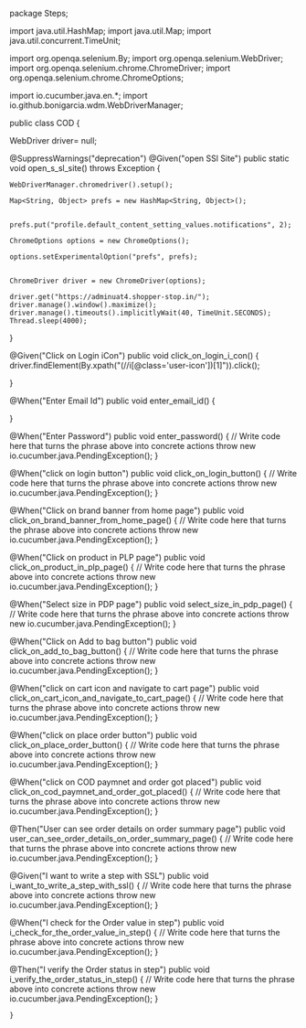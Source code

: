 package Steps;

import java.util.HashMap;
import java.util.Map;
import java.util.concurrent.TimeUnit;

import org.openqa.selenium.By;
import org.openqa.selenium.WebDriver;
import org.openqa.selenium.chrome.ChromeDriver;
import org.openqa.selenium.chrome.ChromeOptions;

import io.cucumber.java.en.*;
import io.github.bonigarcia.wdm.WebDriverManager;

public class COD  {

WebDriver driver= null;

@SuppressWarnings("deprecation")
@Given("open SSl Site")
public static void open_s_sl_site() throws Exception  {
	
	WebDriverManager.chromedriver().setup();
	
	Map<String, Object> prefs = new HashMap<String, Object>();


	prefs.put("profile.default_content_setting_values.notifications", 2);

	ChromeOptions options = new ChromeOptions();

	options.setExperimentalOption("prefs", prefs);

	
	ChromeDriver driver = new ChromeDriver(options);
	
	driver.get("https://adminuat4.shopper-stop.in/");
	driver.manage().window().maximize();
	driver.manage().timeouts().implicitlyWait(40, TimeUnit.SECONDS);
	Thread.sleep(4000);
    
}

@Given("Click on Login iCon")
public void click_on_login_i_con() {
	driver.findElement(By.xpath("(//i[@class='user-icon'])[1]")).click();
	

}

@When("Enter Email Id")
public void enter_email_id() {
	
}

@When("Enter Password")
public void enter_password() {
    // Write code here that turns the phrase above into concrete actions
    throw new io.cucumber.java.PendingException();
}

@When("click on login button")
public void click_on_login_button() {
    // Write code here that turns the phrase above into concrete actions
    throw new io.cucumber.java.PendingException();
}

@When("Click on brand banner from home page")
public void click_on_brand_banner_from_home_page() {
    // Write code here that turns the phrase above into concrete actions
    throw new io.cucumber.java.PendingException();
}

@When("Click on product in PLP page")
public void click_on_product_in_plp_page() {
    // Write code here that turns the phrase above into concrete actions
    throw new io.cucumber.java.PendingException();
}

@When("Select size in PDP page")
public void select_size_in_pdp_page() {
    // Write code here that turns the phrase above into concrete actions
    throw new io.cucumber.java.PendingException();
}

@When("Click on Add to bag button")
public void click_on_add_to_bag_button() {
    // Write code here that turns the phrase above into concrete actions
    throw new io.cucumber.java.PendingException();
}

@When("click on cart icon and navigate to cart page")
public void click_on_cart_icon_and_navigate_to_cart_page() {
    // Write code here that turns the phrase above into concrete actions
    throw new io.cucumber.java.PendingException();
}

@When("click on place order button")
public void click_on_place_order_button() {
    // Write code here that turns the phrase above into concrete actions
    throw new io.cucumber.java.PendingException();
}

@When("click on COD paymnet and order got placed")
public void click_on_cod_paymnet_and_order_got_placed() {
    // Write code here that turns the phrase above into concrete actions
    throw new io.cucumber.java.PendingException();
}

@Then("User can see order details on order summary page")
public void user_can_see_order_details_on_order_summary_page() {
    // Write code here that turns the phrase above into concrete actions
    throw new io.cucumber.java.PendingException();
}

@Given("I want to write a step with SSL")
public void i_want_to_write_a_step_with_ssl() {
    // Write code here that turns the phrase above into concrete actions
    throw new io.cucumber.java.PendingException();
}

@When("I check for the Order value in step")
public void i_check_for_the_order_value_in_step() {
    // Write code here that turns the phrase above into concrete actions
    throw new io.cucumber.java.PendingException();
}

@Then("I verify the Order status in step")
public void i_verify_the_order_status_in_step() {
    // Write code here that turns the phrase above into concrete actions
    throw new io.cucumber.java.PendingException();
}

		
	}

